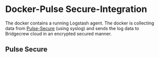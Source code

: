 # Docker-Pulse Secure-Integration
The docker contains a running Logstash agent. The docker is collecting data from [Pulse-Secure](https://www.pulsesecure.net/) (using syslog) and sends the log data to Bridgecrew cloud in an encrypted secured manner.

## Pulse Secure
